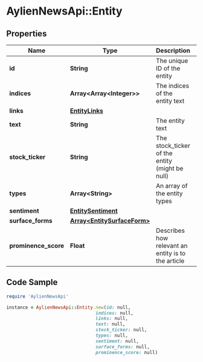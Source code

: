 # AylienNewsApi::Entity

## Properties

Name | Type | Description | Notes
------------ | ------------- | ------------- | -------------
**id** | **String** | The unique ID of the entity | [optional] 
**indices** | **Array&lt;Array&lt;Integer&gt;&gt;** | The indices of the entity text | [optional] 
**links** | [**EntityLinks**](EntityLinks.md) |  | [optional] 
**text** | **String** | The entity text | [optional] 
**stock_ticker** | **String** | The stock_ticker of the entity (might be null) | [optional] 
**types** | **Array&lt;String&gt;** | An array of the entity types | [optional] 
**sentiment** | [**EntitySentiment**](EntitySentiment.md) |  | [optional] 
**surface_forms** | [**Array&lt;EntitySurfaceForm&gt;**](EntitySurfaceForm.md) |  | [optional] 
**prominence_score** | **Float** | Describes how relevant an entity is to the article | [optional] 

## Code Sample

```ruby
require 'AylienNewsApi'

instance = AylienNewsApi::Entity.new(id: null,
                                 indices: null,
                                 links: null,
                                 text: null,
                                 stock_ticker: null,
                                 types: null,
                                 sentiment: null,
                                 surface_forms: null,
                                 prominence_score: null)
```


